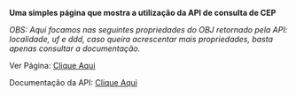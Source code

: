 **Uma simples página que mostra a utilização da API de consulta de CEP**

*OBS: Aqui focamos nas seguintes propriedades do OBJ retornado pela API: localidade, uf e ddd, caso queira acrescentar mais propriedades, basta apenas consultar a documentação.*

Ver Página: [Clique Aqui](https://cepapi.pages.dev/)

Documentação da API: [Clique Aqui](https://viacep.com.br/)
